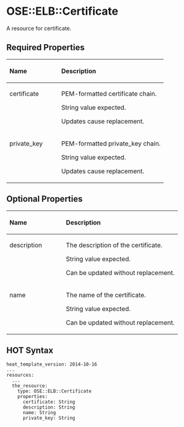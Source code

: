 # OSE::ELB::Certificate<a name="EN-US_TOPIC_0088407137"></a>

A resource for certificate.

## Required Properties<a name="section68221571095"></a>

<a name="table129051653171018"></a>
<table><thead align="left"><tr id="row1633018229616"><th class="cellrowborder" valign="top" width="33%" id="mcps1.1.3.1.1"><p id="p109064533102"><a name="p109064533102"></a><a name="p109064533102"></a><strong id="b1849833520414"><a name="b1849833520414"></a><a name="b1849833520414"></a>Name</strong></p>
</th>
<th class="cellrowborder" valign="top" width="67%" id="mcps1.1.3.1.2"><p id="p6906153151016"><a name="p6906153151016"></a><a name="p6906153151016"></a><strong id="b149923516410"><a name="b149923516410"></a><a name="b149923516410"></a>Description</strong></p>
</th>
</tr>
</thead>
<tbody><tr id="row17330192210610"><td class="cellrowborder" valign="top" width="33%" headers="mcps1.1.3.1.1 "><p id="p7906125314101"><a name="p7906125314101"></a><a name="p7906125314101"></a>certificate</p>
</td>
<td class="cellrowborder" valign="top" width="67%" headers="mcps1.1.3.1.2 "><p id="p63783314"><a name="p63783314"></a><a name="p63783314"></a>PEM-formatted certificate chain.</p>
<p id="p37178915"><a name="p37178915"></a><a name="p37178915"></a>String value expected.</p>
<p id="p66174781"><a name="p66174781"></a><a name="p66174781"></a>Updates cause replacement.</p>
</td>
</tr>
<tr id="row9331102216612"><td class="cellrowborder" valign="top" width="33%" headers="mcps1.1.3.1.1 "><p id="p890625351018"><a name="p890625351018"></a><a name="p890625351018"></a>private_key</p>
</td>
<td class="cellrowborder" valign="top" width="67%" headers="mcps1.1.3.1.2 "><p id="p58557049"><a name="p58557049"></a><a name="p58557049"></a>PEM-formatted private_key chain.</p>
<p id="p57251397"><a name="p57251397"></a><a name="p57251397"></a>String value expected.</p>
<p id="p45500525"><a name="p45500525"></a><a name="p45500525"></a>Updates cause replacement.</p>
</td>
</tr>
</tbody>
</table>

## Optional Properties<a name="section0215610141010"></a>

<a name="table16396174451114"></a>
<table><thead align="left"><tr id="row73652313715"><th class="cellrowborder" valign="top" width="33%" id="mcps1.1.3.1.1"><p id="p1039774441110"><a name="p1039774441110"></a><a name="p1039774441110"></a><strong id="b8366113113719"><a name="b8366113113719"></a><a name="b8366113113719"></a>Name</strong></p>
</th>
<th class="cellrowborder" valign="top" width="67%" id="mcps1.1.3.1.2"><p id="p183972441114"><a name="p183972441114"></a><a name="p183972441114"></a><strong id="b103672031673"><a name="b103672031673"></a><a name="b103672031673"></a>Description</strong></p>
</th>
</tr>
</thead>
<tbody><tr id="row143671831171"><td class="cellrowborder" valign="top" width="33%" headers="mcps1.1.3.1.1 "><p id="p173982446119"><a name="p173982446119"></a><a name="p173982446119"></a>description</p>
</td>
<td class="cellrowborder" valign="top" width="67%" headers="mcps1.1.3.1.2 "><p id="p23191453"><a name="p23191453"></a><a name="p23191453"></a>The description of the certificate.</p>
<p id="p7396486"><a name="p7396486"></a><a name="p7396486"></a>String value expected.</p>
<p id="p66568381"><a name="p66568381"></a><a name="p66568381"></a>Can be updated without replacement.</p>
</td>
</tr>
<tr id="row10368153117710"><td class="cellrowborder" valign="top" width="33%" headers="mcps1.1.3.1.1 "><p id="p83994447112"><a name="p83994447112"></a><a name="p83994447112"></a>name</p>
</td>
<td class="cellrowborder" valign="top" width="67%" headers="mcps1.1.3.1.2 "><p id="p23329790"><a name="p23329790"></a><a name="p23329790"></a>The name of the certificate.</p>
<p id="p8641522"><a name="p8641522"></a><a name="p8641522"></a>String value expected.</p>
<p id="p10664839"><a name="p10664839"></a><a name="p10664839"></a>Can be updated without replacement.</p>
</td>
</tr>
</tbody>
</table>

## HOT Syntax<a name="section24189217108"></a>

```
heat_template_version: 2014-10-16
...
resources:
  ...
  the_resource:
    type: OSE::ELB::Certificate
    properties:
      certificate: String
      description: String
      name: String
      private_key: String
```

